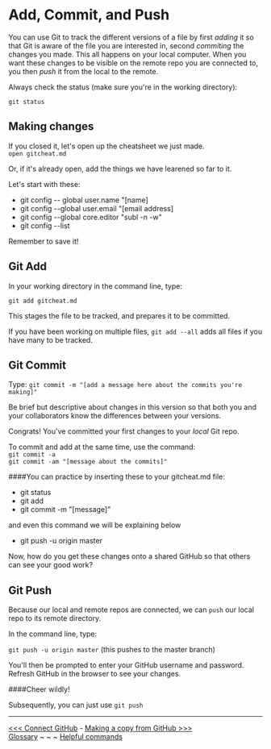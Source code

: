 # Add, Commit, and Push

You can use Git to track the different versions of a file by first _adding_ it so that Git is aware of the file you are interested in, second _commiting_ the changes you made. This all happens on your local computer. When you want these changes to be visible on the remote repo you are connected to, you then _push_ it from the local to the remote.

Always check the status (make sure you're in the working directory):

`git status`

## Making changes

If you closed it, let's open up the cheatsheet we just made.  
`open gitcheat.md`

Or, if it's already open, add the things we have learened so far to it.

Let's start with these:

- git config -- global user.name "[name]
- git config --global user.email "[email address]
- git config --global core.editor "subl -n -w"
- git config --list

Remember to save it!

## Git Add

In your working directory in the command line, type:

`git add gitcheat.md`

This stages the file to be tracked, and prepares it to be committed.  

If you have been working on multiple files, `git add --all` adds all files if you have many to be tracked.

## Git Commit
Type: `git commit -m "[add a message here about the commits you're making]"`

Be brief but descriptive about changes in this version so that both you and your collaborators know the differences between your versions. 

Congrats! You've committed your first changes to your _local_ Git repo.

To commit and add at the same time, use the command:  
 `git commit -a`  
 `git commit -am "[message about the commits]"` 

####You can practice by inserting these to your gitcheat.md file:
 - git status
 - git add
 - git commit -m "[message]"

and even this command we will be explaining below  
 - git push -u origin master
 
Now, how do you get these changes onto a shared GitHub so that others can see your good work?

## Git Push

Because our local and remote repos are connected, we can `push` our local repo to its remote directory. 

In the command line, type:

`git push -u origin master` (this pushes to the master branch)

You'll then be prompted to enter your GitHub username and password.  
Refresh GitHub in the browser to see your changes. 

####Cheer wildly!

Subsequently, you can just use `git push`
___
[<<< Connect GitHub](github.md) - [Making a copy from GitHub >>>](gitpull.md)  
[Glossary](glossary.md) ~ ~ ~ [Helpful commands](helpfulcommands.md)
